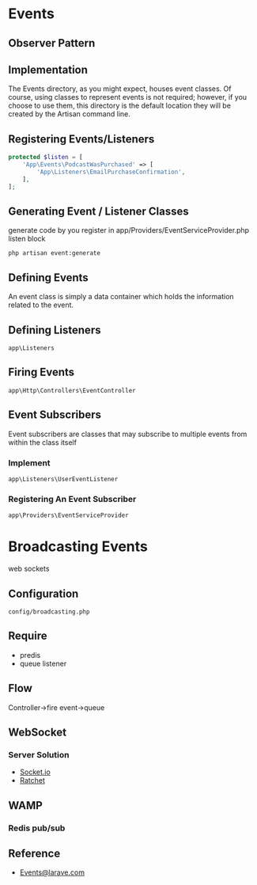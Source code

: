# Events

## Observer Pattern

## Implementation

The Events directory, as you might expect, houses event classes. Of course, using classes to represent events is not required; however, if you choose to use them, this directory is the default location they will be created by the Artisan command line.

## Registering Events/Listeners

```php
protected $listen = [
    'App\Events\PodcastWasPurchased' => [
        'App\Listeners\EmailPurchaseConfirmation',
    ],
];
```

## Generating Event / Listener Classes

generate code by you register in app/Providers/EventServiceProvider.php listen block

```
php artisan event:generate
```

## Defining Events

An event class is simply a data container which holds the information related to the event.

## Defining Listeners

```
app\Listeners
```

## Firing Events

```
app\Http\Controllers\EventController
```

## Event Subscribers

Event subscribers are classes that may subscribe to multiple events from within the class itself

### Implement

```
app\Listeners\UserEventListener
```

### Registering An Event Subscriber

```
app\Providers\EventServiceProvider
```


# Broadcasting Events

web sockets

## Configuration

```
config/broadcasting.php
```

## Require

* predis
* queue listener

## Flow

Controller->fire event->queue

## WebSocket

### Server Solution

* [Socket.io](http://socket.io/)
* [Ratchet](http://socketo.me/)

## WAMP

### Redis pub/sub



## Reference
* [Events@larave.com](http://laravel.com/docs/5.1/events)